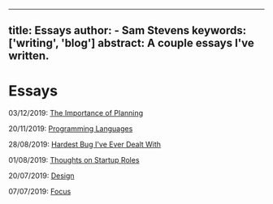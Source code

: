 
---
title: Essays
author:
    - Sam Stevens
keywords: ['writing', 'blog']
abstract: A couple essays I've written.
---
# Essays

03/12/2019: [The Importance of Planning](/essays/the-importance-of-planning)

20/11/2019: [Programming Languages](/essays/programming-languages)

28/08/2019: [Hardest Bug I've Ever Dealt With](/essays/hardest-bug-ive-ever-dealt-with)

01/08/2019: [Thoughts on Startup Roles](/essays/thoughts-on-startup-roles)

20/07/2019: [Design](/essays/design)

07/07/2019: [Focus](/essays/focus)